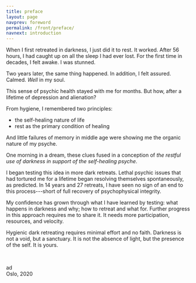 ```yaml
---
title: preface
layout: page
navprev: foreword
permalink: /front/preface/
navnext: introduction
---
```


When I first retreated in darkness, I just did it to rest. It worked. After 56 hours, I had caught up on all the sleep I had ever lost. For the first time in decades, I felt awake. I was stunned.

Two years later, the same thing happened. In addition, I felt assured. Calmed. _Well_ in my soul. 

This sense of psychic health stayed with me for months. But how, after a lifetime of depression and alienation?

From hygiene, I remembered two principles:

- the self-healing nature of life
- rest as the primary condition of healing

And little failures of memory in middle age were showing me the organic nature of my psyche.

One morning in a dream, these clues fused in a conception of _the restful use of darkness in support of the self-healing psyche_.

I began testing this idea in more dark retreats. Lethal psychic issues that had tortured me for a lifetime began resolving themselves spontaneously, as predicted. In 14 years and 27 retreats, I have seen no sign of an end to this process---short of full recovery of psychophysical integrity.

My confidence has grown through what I have learned by testing: what happens in darkness and why; how to retreat and what for. Further progress in this approach requires me to share it. It needs more participation, resources, and velocity. 

Hygienic dark retreating requires minimal effort and no faith. Darkness is not a void, but a sanctuary. It is not the absence of light, but the presence of the self. It is yours.

&nbsp;

ad  
Oslo, 2020



